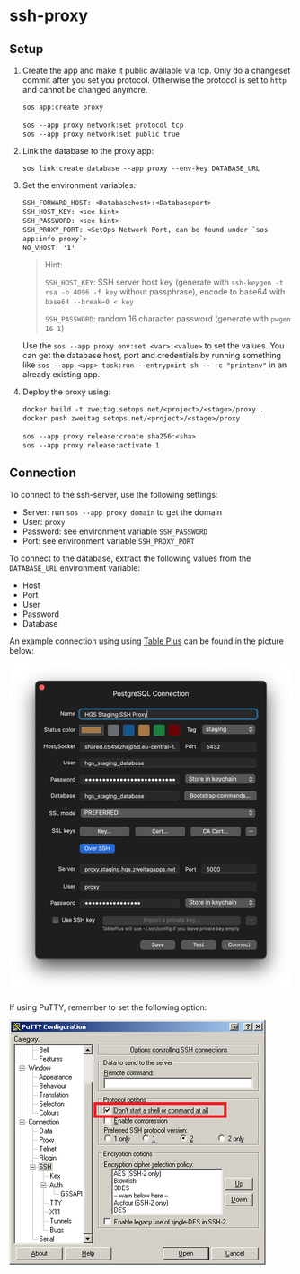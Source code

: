 # ssh-proxy

## Setup

1. Create the app and make it public available via tcp. Only do a changeset commit after you set you protocol. Otherwise the protocol is set to `http` and cannot be changed anymore.

    ```text
    sos app:create proxy

    sos --app proxy network:set protocol tcp
    sos --app proxy network:set public true
    ```

1. Link the database to the proxy app:

    ```text
    sos link:create database --app proxy --env-key DATABASE_URL
    ```

1. Set the environment variables:

    ```text
    SSH_FORWARD_HOST: <Databasehost>:<Databaseport>
    SSH_HOST_KEY: <see hint>
    SSH_PASSWORD: <see hint>
    SSH_PROXY_PORT: <SetOps Network Port, can be found under `sos app:info proxy`>
    NO_VHOST: '1'
    ```

    > Hint:
    >
    > `SSH_HOST_KEY`: SSH server host key (generate with `ssh-keygen -t rsa -b 4096 -f key` without passphrase), encode to base64 with `base64 --break=0 < key`
    >
    > `SSH_PASSWORD`: random 16 character password (generate with `pwgen 16 1`)

    Use the `sos --app proxy env:set <var>:<value>` to set the values. You can get the database host, port and credentials by running something like `sos --app <app> task:run --entrypoint sh -- -c "printenv"` in an already existing app.

1. Deploy the proxy using:

    ```text
    docker build -t zweitag.setops.net/<project>/<stage>/proxy .
    docker push zweitag.setops.net/<project>/<stage>/proxy

    sos --app proxy release:create sha256:<sha>
    sos --app proxy release:activate 1
    ```

## Connection

To connect to the ssh-server, use the following settings:

- Server: run `sos --app proxy domain` to get the domain
- User: `proxy`
- Password: see environment variable `SSH_PASSWORD`
- Port: see environment variable `SSH_PROXY_PORT`

To connect to the database, extract the following values from the `DATABASE_URL` environment variable:

- Host
- Port
- User
- Password
- Database

An example connection using using [Table Plus](https://www.tableplus.io/download) can be found in the picture below:

![Connection Screen](assets/connection1.png)

If using PuTTY, remember to set the following option:

![PuTTY SSH Tunnel](assets/connection2.png)
